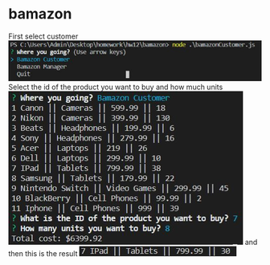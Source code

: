 # bamazon


First select customer
![Image](images/customer.JPG)
Select the id of the product you want to buy and how much units
![Image](images/customerUpdate.JPG)
and then this is the result 
![Image](images/customerResult.JPG)
